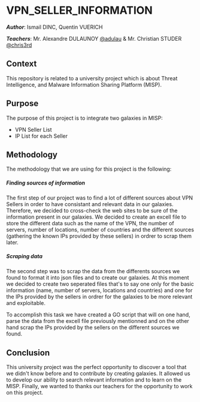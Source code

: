 # VPN_SELLER_INFORMATION

***Author***: Ismail DINC, Quentin VUERICH

***Teachers***: Mr. Alexandre DULAUNOY [@adulau](https://github.com/adulau) & Mr. Christian STUDER [@chris3rd](https://github.com/chrisr3d)

## Context
This repository is related to a university project which is about Threat Intelligence, and Malware Information Sharing Platform (MISP).



## Purpose

The purpose of this project is to integrate two galaxies in MISP:
- VPN Seller List
- IP List for each Seller

## Methodology

The methodology that we are using for this project is the following:

##### Finding sources of information

The first step of our project was to find a lot of different sources about VPN Sellers in order to have consistant and relevant data in our galaxies.
Therefore, we decided to cross-check the web sites to be sure of the information present in our galaxies.
We decided to create an excell file to store the different data such as the name of the VPN, the number of servers, number of locations, number of countries and the different sources (gathering the known IPs provided by these sellers) in ordrer to scrap them later.



##### Scraping data

The second step was to scrap the data from the differents sources we found to format it into json files and to create our galaxies. 
At this moment we decided to create two seperated files that's to say one only for the basic information (name, number of servers, locations and countries) and one for the IPs provided by the sellers in ordrer for the galaxies to be more relevant and exploitable.

To accomplish this task we have created a GO script that will on one hand, parse the data from the excell file previously mentionned and on the other hand scrap the IPs provided by the sellers on the different sources we found.


## Conclusion

This university project was the perfect opportunity to discover a tool that we didn't know before and to contribute by creating galaxies. It allowed us to develop our ability to search relevant information and to learn on the MISP. Finally, we wanted to thanks our teachers for the opportunity to work on this project.
